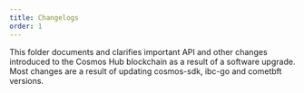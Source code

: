 ```yaml
---
title: Changelogs
order: 1
---
```


This folder documents and clarifies important API and other changes introduced to the Cosmos Hub blockchain as a result of a software upgrade. Most changes are a result of updating cosmos-sdk, ibc-go and cometbft versions.
